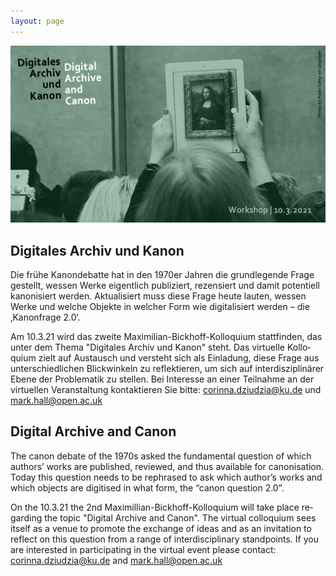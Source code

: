 ```yaml
---
layout: page
---
```


![](images/cover.png)

<div class="language-container">
<section lang="de" markdown="1">

# Digitales Archiv und Kanon

Die frühe Kanondebatte hat in den 1970er Jahren die grundlegende Frage gestellt, wessen Werke eigentlich publiziert, rezensiert und damit potentiell kanonisiert werden. Aktualisiert muss diese Frage heute lauten, wessen Werke und welche Objekte in welcher Form wie digitalisiert werden – die ‚Kanonfrage 2.0‘.

Am 10.3.21 wird das zweite Maximilian-Bickhoff-Kolloquium stattfinden, das unter dem Thema "Digitales Archiv und Kanon" steht.
Das virtuelle Kolloquium zielt auf Austausch und versteht sich als Einladung, diese Frage aus unterschiedlichen Blickwinkeln zu reflektieren, um sich auf interdisziplinärer Ebene der Problematik zu stellen. Bei Interesse an einer Teilnahme an der virtuellen Veranstaltung kontaktieren Sie bitte: corinna.dziudzia@ku.de und mark.hall@open.ac.uk

</section>
<section lang="en" markdown="1">

# Digital Archive and Canon

The canon debate of the 1970s asked the fundamental question of which authors’ works are published, reviewed, and thus available for canonisation. Today this question needs to be rephrased to ask which author’s works and which objects are digitised in what form,  the “canon question 2.0”.

On the 10.3.21 the 2nd Maximillian-Bickhoff-Kolloquium will take place regarding the topic "Digital Archive and Canon".
The virtual colloquium sees itself as a venue to promote the exchange of ideas and as an invitation to reflect on this question from a range of interdisciplinary standpoints. If you are interested in participating in the virtual event please contact: corinna.dziudzia@ku.de and mark.hall@open.ac.uk

</section>
</div>
